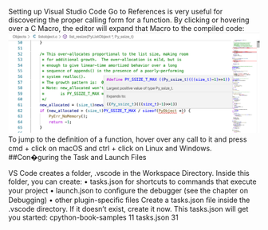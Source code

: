 Setting up Visual Studio Code Go to References  is very useful for discovering the proper calling form for a function. By clicking or hovering over a C Macro, the editor will expand that Macro to the compiled code: 
![page_31_3](images/page_31_3.jpeg)
 To jump to the deﬁnition of a function, hover over any call to it and press   cmd  +  click  on macOS and   ctrl  +  click  on Linux and Windows. 
##Con�guring the Task and Launch Files 

 VS Code creates a folder,  .vscode  in the Workspace Directory. Inside this folder, you can create: •  tasks.json  for shortcuts to commands that execute your project •  launch.json  to conﬁgure the debugger (see the chapter on Debugging) • other plugin-speciﬁc ﬁles Create a  tasks.json  ﬁle inside the  .vscode  directory. If it doesn’t exist, create it now. This  tasks.json  will get you started: cpython-book-samples 11 tasks.json 31